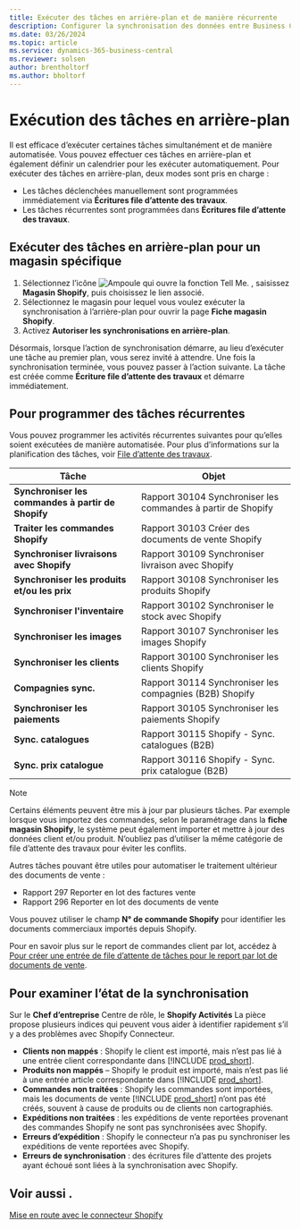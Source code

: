 ```yaml
---
title: Exécuter des tâches en arrière-plan et de manière récurrente
description: Configurer la synchronisation des données entre Business Central et Shopify en arrière-plan.
ms.date: 03/26/2024
ms.topic: article
ms.service: dynamics-365-business-central
ms.reviewer: solsen
author: brentholtorf
ms.author: bholtorf
---
```


# Exécution des tâches en arrière-plan

Il est efficace d’exécuter certaines tâches simultanément et de manière automatisée. Vous pouvez effectuer ces tâches en arrière-plan et également définir un calendrier pour les exécuter automatiquement. Pour exécuter des tâches en arrière-plan, deux modes sont pris en charge :

- Les tâches déclenchées manuellement sont programmées immédiatement via **Écritures file d’attente des travaux**.
- Les tâches récurrentes sont programmées dans **Écritures file d’attente des travaux**.

## Exécuter des tâches en arrière-plan pour un magasin spécifique

1. Sélectionnez l’icône ![Ampoule qui ouvre la fonction Tell Me.](../media/ui-search/search_small.png "Dites-moi ce que vous voulez faire") , saisissez **Magasin Shopify**, puis choisissez le lien associé.
2. Sélectionnez le magasin pour lequel vous voulez exécuter la synchronisation à l’arrière-plan pour ouvrir la page **Fiche magasin Shopify**.
3. Activez **Autoriser les synchronisations en arrière-plan**.

Désormais, lorsque l’action de synchronisation démarre, au lieu d’exécuter une tâche au premier plan, vous serez invité à attendre. Une fois la synchronisation terminée, vous pouvez passer à l’action suivante. La tâche est créée comme **Écriture file d’attente des travaux** et démarre immédiatement.

## Pour programmer des tâches récurrentes

Vous pouvez programmer les activités récurrentes suivantes pour qu’elles soient exécutées de manière automatisée. Pour plus d’informations sur la planification des tâches, voir [File d’attente des travaux](../admin-job-queues-schedule-tasks.md).

|Tâche|Objet|
|------|------------|
|**Synchroniser les commandes à partir de Shopify**|Rapport 30104 Synchroniser les commandes à partir de Shopify|
|**Traiter les commandes Shopify**|Rapport 30103 Créer des documents de vente Shopify|
|**Synchroniser livraisons avec Shopify**|Rapport 30109 Synchroniser livraison avec Shopify|
|**Synchroniser les produits et/ou les prix**|Rapport 30108 Synchroniser les produits Shopify|
|**Synchroniser l'inventaire**|Rapport 30102 Synchroniser le stock avec Shopify|
|**Synchroniser les images**|Rapport 30107 Synchroniser les images Shopify|
|**Synchroniser les clients**|Rapport 30100 Synchroniser les clients Shopify|
|**Compagnies sync.**|Rapport 30114 Synchroniser les compagnies (B2B) Shopify|
|**Synchroniser les paiements**|Rapport 30105 Synchroniser les paiements Shopify|
|**Sync. catalogues**|Rapport 30115 Shopify - Sync. catalogues (B2B)|
|**Sync. prix catalogue**|Rapport 30116 Shopify - Sync. prix catalogue (B2B)|

> [!NOTE]
> Certains éléments peuvent être mis à jour par plusieurs tâches. Par exemple lorsque vous importez des commandes, selon le paramétrage dans la **fiche magasin Shopify**, le système peut également importer et mettre à jour des données client et/ou produit. N’oubliez pas d’utiliser la même catégorie de file d’attente des travaux pour éviter les conflits.

Autres tâches pouvant être utiles pour automatiser le traitement ultérieur des documents de vente :

- Rapport 297 Reporter en lot des factures vente
- Rapport 296 Reporter en lot des documents de vente

Vous pouvez utiliser le champ **N° de commande Shopify** pour identifier les documents commerciaux importés depuis Shopify.

Pour en savoir plus sur le report de commandes client par lot, accédez à [Pour créer une entrée de file d’attente de tâches pour le report par lot de documents de vente](../ui-batch-posting.md#to-create-a-job-queue-entry-for-batch-posting-of-sales-orders).

## Pour examiner l’état de la synchronisation

Sur le **Chef d’entreprise** Centre de rôle, le **Shopify Activités** La pièce propose plusieurs indices qui peuvent vous aider à identifier rapidement s’il y a des problèmes avec Shopify Connecteur.

- **Clients non mappés** : Shopify le client est importé, mais n’est pas lié à une entrée client correspondante dans [!INCLUDE [prod_short](../includes/prod_short.md)].
- **Produits non mappés** – Shopify le produit est importé, mais n’est pas lié à une entrée article correspondante dans [!INCLUDE [prod_short](../includes/prod_short.md)].
- **Commandes non traitées** : Shopify les commandes sont importées, mais les documents de vente [!INCLUDE [prod_short](../includes/prod_short.md)] n’ont pas été créés, souvent à cause de produits ou de clients non cartographiés.
- **Expéditions non traitées** : les expéditions de vente reportées provenant des commandes Shopify ne sont pas synchronisées avec Shopify.
- **Erreurs d’expédition** : Shopify le connecteur n’a pas pu synchroniser les expéditions de vente reportées avec Shopify.
- **Erreurs de synchronisation** : des écritures file d’attente des projets ayant échoué sont liées à la synchronisation avec Shopify.

## Voir aussi .

[Mise en route avec le connecteur Shopify](get-started.md)  
